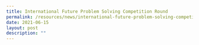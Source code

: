 ```yaml
---
title: International Future Problem Solving Competition Round
permalink: /resources/news/international-future-problem-solving-competition-round
date: 2021-06-15
layout: post
description: ""
---
```

